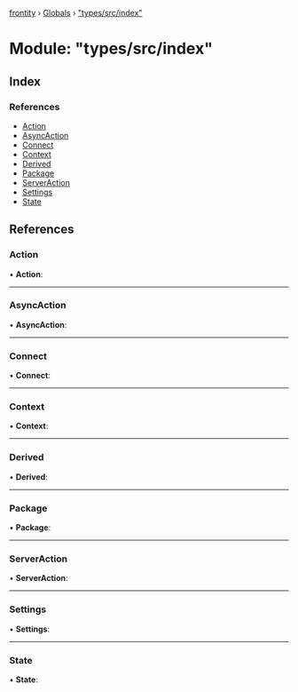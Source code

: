 [frontity](../README.md) › [Globals](../globals.md) › ["types/src/index"](_types_src_index_.md)

# Module: "types/src/index"

## Index

### References

* [Action](_types_src_index_.md#action)
* [AsyncAction](_types_src_index_.md#asyncaction)
* [Connect](_types_src_index_.md#connect)
* [Context](_types_src_index_.md#context)
* [Derived](_types_src_index_.md#derived)
* [Package](_types_src_index_.md#package)
* [ServerAction](_types_src_index_.md#serveraction)
* [Settings](_types_src_index_.md#settings)
* [State](_types_src_index_.md#state)

## References

###  Action

• **Action**:

___

###  AsyncAction

• **AsyncAction**:

___

###  Connect

• **Connect**:

___

###  Context

• **Context**:

___

###  Derived

• **Derived**:

___

###  Package

• **Package**:

___

###  ServerAction

• **ServerAction**:

___

###  Settings

• **Settings**:

___

###  State

• **State**:
